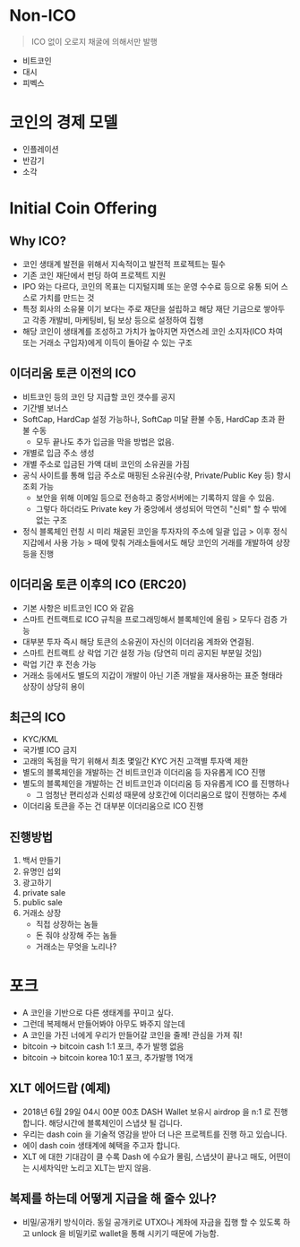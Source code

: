 
# Non-ICO
  > ICO 없이 오로지 채굴에 의해서만 발행
 * 비트코인
 * 대시
 * 피벡스

# 코인의 경제 모델
 * 인플레이션
 * 반감기
 * 소각

# Initial Coin Offering

## Why ICO?
 * 코인 생태계 발전을 위해서 지속적이고 발전적 프로젝트는 필수
 * 기존 코인 재단에서 펀딩 하여 프로젝트 지원
 * IPO 와는 다르다, 코인의 목표는 디지털지폐 또는 운영 수수료 등으로 유통 되어 스스로 가치를 만드는 것
 * 특정 회사의 소유물 이기 보다는 주로 재단을 설립하고 해당 재단 기금으로 쌓아두고 각종 개발비, 마케팅비, 팀 보상 등으로 설정하여 집행
 * 해당 코인이 생태계를 조성하고 가치가 높아지면 자연스레 코인 소지자(ICO 차여 또는 거래소 구입자)에게 이득이 돌아갈 수 있는 구조

## 이더리움 토큰 이전의 ICO
 * 비트코인 등의 코인 당 지급할 코인 갯수를 공지
 * 기간별 보너스
 * SoftCap, HardCap 설정 가능하나, SoftCap 미달 환불 수동, HardCap 초과 환불 수동
    * 모두 끝나도 추가 입금을 막을 방법은 없음.
 * 개별로 입금 주소 생성
 * 개별 주소로 입금된 가액 대비 코인의 소유권을 가짐
 * 공식 사이트를 통해 입금 주소로 매핑된 소유권(수량, Private/Public Key 등) 항시 조회 가능
   * 보안을 위해 이메일 등으로 전송하고 중앙서버에는 기록하지 않을 수 있음.
   * 그렇다 하더라도 Private key 가 중앙에서 생성되어 막연히 "신뢰" 할 수 밖에 없는 구조
 * 정식 블록체인 런칭 시 미리 채굴된 코인을 투자자의 주소에 일괄 입금 > 이후 정식 지갑에서 사용 가능 > 때에 맞춰 거래소들에서도 해당 코인의 거래를 개발하여 상장 등을 진행

## 이더리움 토큰 이후의 ICO (ERC20)
 * 기본 사항은 비트코인 ICO 와 같음
 * 스마트 컨트랙트로 ICO 규칙을 프로그래밍해서 블록체인에 올림 > 모두다 검증 가능
 * 대부분 투자 즉시 해당 토큰의 소유권이 자신의 이더리움 계좌와 연결됨.
 * 스마트 컨트랙트 상 락업 기간 설정 가능 (당연히 미리 공지된 부분일 것임)
 * 락업 기간 후 전송 가능
 * 거래소 등에서도 별도의 지갑이 개발이 아닌 기존 개발을 재사용하는 표준 형태라 상장이 상당히 용이

## 최근의 ICO
 * KYC/KML
 * 국가별 ICO 금지
 * 고래의 독점을 막기 위해서 최초 몇일간 KYC 거친 고객별 투자액 제한
 * 별도의 블록체인을 개발하는 건 비트코인과 이더리움 등 자유롭게 ICO 진행
 * 별도의 블록체인을 개발하는 건 비트코인과 이더리움 등 자유롭게 ICO 를 진행하나
   * 그 엄청난 편리성과 신뢰성 때문에 상호간에 이더리움으로 많이 진행하는 추세
 * 이더리움 토큰을 주는 건 대부분 이더리움으로 ICO 진행

## 진행방법

  1. 백서 만들기
  1. 유명인 섭외
  1. 광고하기
  1. private sale
  1. public sale
  1. 거래소 상장
     * 직접 상장하는 놈들
     * 돈 줘야 상장해 주는 놈들
     * 거래소는 무엇을 노리나?

# 포크
 * A 코인을 기반으로 다른 생태계를 꾸미고 싶다.
 * 그런데 복제해서 만들어봐야 아무도 봐주지 않는데
 * A 코인을 가진 너에게 우리가 만들어갈 코인을 줄께! 관심을 가져 줘!
 * bitcoin -> bitcoin cash 1:1 포크, 추가 발행 없음
 * bitcoin -> bitcoin korea 10:1 포크, 추가발행 1억개

## XLT 에어드랍 (예제)
 * 2018년 6월 29일 04시 00분 00초 DASH Wallet 보유시 airdrop 을 n:1 로 진행 합니다. 해당시간에 블록체인이 스냅샷 될 겁니다.
 * 우리는 dash coin 을 기술적 영감을 받아 더 나은 프로젝트를 진행 하고 있습니다.
 * 에이 dash coin 생태계에 혜택을 주고자 합니다.
 * XLT 에 대한 기대감이 클 수록 Dash 에 수요가 몰림, 스냅샷이 끝나고 매도, 어떤이는 시세차익만 노리고 XLT는 받지 않음.

## 복제를 하는데 어떻게 지급을 해 줄수 있나?
 * 비밀/공개키 방식이라. 동일 공개키로 UTXO나 계좌에 자금을 집행 할 수 있도록 하고 unlock 을 비밀키로 wallet을 통해 시키기 때문에 가능함.
